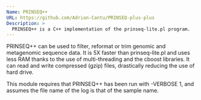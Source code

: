 ```yaml
---
Name: PRINSEQ++
URL: https://github.com/Adrian-Cantu/PRINSEQ-plus-plus
Description: >
  PRINSEQ++ is a C++ implementation of the prinseq-lite.pl program.
---
```


PRINSEQ++ can be used to filter, reformat or trim genomic and metagenomic sequence data. It is 5X faster than prinseq-lite.pl and uses less RAM thanks to the use of multi-threading and the cboost libraries. It can read and write compressed (gzip) files, drastically reducing the use of hard drive.

This module requires that PRINSEQ++ has been run with -VERBOSE 1, and assumes the file name of the log is that of the sample name.
